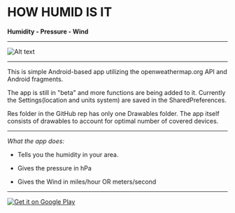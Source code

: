 HOW HUMID IS IT
==========

**Humidity - Pressure - Wind**

---

![Alt text](https://2.bp.blogspot.com/-A909kSDrx94/WoLdB9v43_I/AAAAAAAAAMw/disXyJBaws8PCk8by4KrJV-ZqB9WqTcawCLcBGAs/s1600/Screenshot_1518521140.png)

---

This is simple Android-based app utilizing the openweathermap.org API and Android fragments.

The app is still in "beta" and more functions are being added to it. Currently the Settings(location and units system) are saved in the SharedPreferences. 

Res folder in the GitHub rep has only one Drawables folder. The app itself consists of drawables to account for optimal number of covered devices. 

---

*What the app does:*

* Tells you the humidity in your area.

* Gives the pressure in hPa

* Gives the Wind in miles/hour OR meters/second

---

<a href='https://play.google.com/store/apps/details?id=com.crechelessons.howhumidisit&pcampaignid=MKT-Other-global-all-co-prtnr-py-PartBadge-Mar2515-1'><img alt='Get it on Google Play' src='https://play.google.com/intl/en_us/badges/images/generic/en_badge_web_generic.png'/></a>


